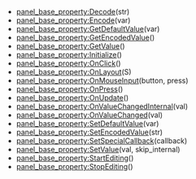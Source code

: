 - [panel_base_property:Decode](nil)(str)
- [panel_base_property:Encode](nil)(var)
- [panel_base_property:GetDefaultValue](nil)(var)
- [panel_base_property:GetEncodedValue](nil)()
- [panel_base_property:GetValue](nil)()
- [panel_base_property:Initialize](nil)()
- [panel_base_property:OnClick](nil)()
- [panel_base_property:OnLayout](nil)(S)
- [panel_base_property:OnMouseInput](nil)(button, press)
- [panel_base_property:OnPress](nil)()
- [panel_base_property:OnUpdate](nil)()
- [panel_base_property:OnValueChangedInternal](nil)(val)
- [panel_base_property:OnValueChanged](nil)(val)
- [panel_base_property:SetDefaultValue](nil)(var)
- [panel_base_property:SetEncodedValue](nil)(str)
- [panel_base_property:SetSpecialCallback](nil)(callback)
- [panel_base_property:SetValue](nil)(val, skip_internal)
- [panel_base_property:StartEditing](nil)()
- [panel_base_property:StopEditing](nil)()